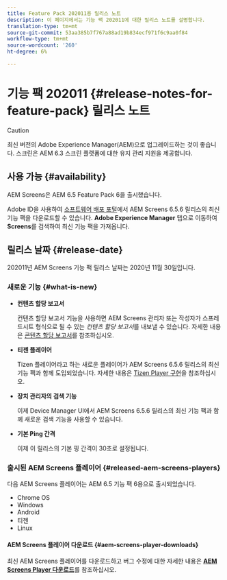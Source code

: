 ```yaml
---
title: Feature Pack 202011용 릴리스 노트
description: 이 페이지에서는 기능 팩 202011에 대한 릴리스 노트를 설명합니다.
translation-type: tm+mt
source-git-commit: 53aa385b7f767a88ad19b834ecf971f6c9aa0f84
workflow-type: tm+mt
source-wordcount: '260'
ht-degree: 6%

---
```



# 기능 팩 202011 {#release-notes-for-feature-pack} 릴리스 노트

>[!CAUTION]
>최신 버전의 Adobe Experience Manager(AEM)으로 업그레이드하는 것이 좋습니다. 스크린은 AEM 6.3 스크린 플랫폼에 대한 유지 관리 지원을 제공합니다.

## 사용 가능 {#availability}

AEM Screens은 AEM 6.5 Feature Pack 6을 출시했습니다.

Adobe ID을 사용하여 [소프트웨어 배포 포털](https://experience.adobe.com/#/downloads/content/software-distribution/en/aem.html)에서 AEM Screens 6.5.6 릴리스의 최신 기능 팩을 다운로드할 수 있습니다. **Adobe Experience Manager** 탭으로 이동하여 **Screens**&#x200B;를 검색하여 최신 기능 팩을 가져옵니다.

## 릴리스 날짜 {#release-date}

202011년 AEM Screens 기능 팩 릴리스 날짜는 2020년 11월 30일입니다.

### 새로운 기능 {#what-is-new}

* **컨텐츠 할당 보고서**

   컨텐츠 할당 보고서 기능을 사용하면 AEM Screens 관리자 또는 작성자가 스프레드시트 형식으로 될 수 있는 *컨텐츠 할당 보고서*를 내보낼 수 있습니다.
자세한 내용은 [콘텐츠 할당 보고서](/help/user-guide/content-assignment-report.md)를 참조하십시오.


* **티젠 플레이어**

   Tizen 플레이어라고 하는 새로운 플레이어가 AEM Screens 6.5.6 릴리스의 최신 기능 팩과 함께 도입되었습니다.
자세한 내용은 [Tizen Player 구현](/help/user-guide/tizen-player.md)을 참조하십시오.

* **장치 관리자의 검색 기능**

   이제 Device Manager UI에서 AEM Screens 6.5.6 릴리스의 최신 기능 팩과 함께 새로운 검색 기능을 사용할 수 있습니다.

* **기본 Ping 간격**

   이제 이 릴리스의 기본 핑 간격이 30초로 설정됩니다.

### 출시된 AEM Screens 플레이어 {#released-aem-screens-players}

다음 AEM Screens 플레이어는 AEM 6.5 기능 팩 6용으로 출시되었습니다.

* Chrome OS
* Windows
* Android
* 티젠
* Linux

#### AEM Screens 플레이어 다운로드 {#aem-screens-player-downloads}

최신 AEM Screens 플레이어를 다운로드하고 버그 수정에 대한 자세한 내용은 **[AEM Screens Player 다운로드](https://download.macromedia.com/screens/index.html)**&#x200B;를 참조하십시오.
